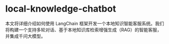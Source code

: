 # local-knowledge-chatbot
本文将详细介绍如何使用 LangChain 框架开发一个本地知识智能客服系统。我们将构建一个支持多轮对话、基于本地知识库检索增强生成（RAG）的智能客服，并集成千问大模型。
